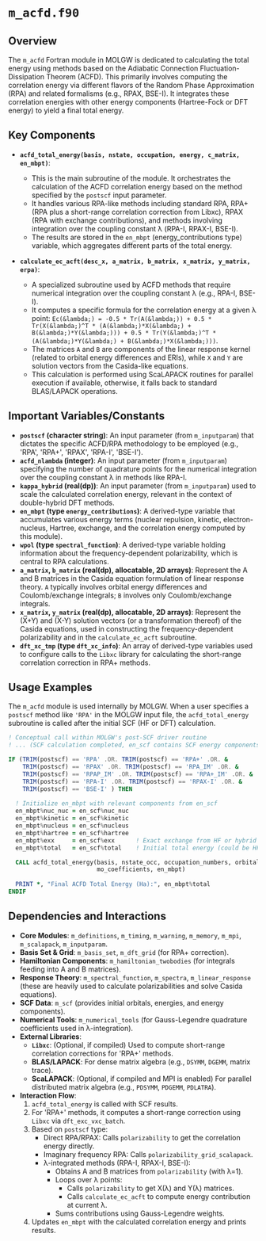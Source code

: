 # `m_acfd.f90`

## Overview

The `m_acfd` Fortran module in MOLGW is dedicated to calculating the total energy using methods based on the Adiabatic Connection Fluctuation-Dissipation Theorem (ACFD). This primarily involves computing the correlation energy via different flavors of the Random Phase Approximation (RPA) and related formalisms (e.g., RPAX, BSE-I). It integrates these correlation energies with other energy components (Hartree-Fock or DFT energy) to yield a final total energy.

## Key Components

*   **`acfd_total_energy(basis, nstate, occupation, energy, c_matrix, en_mbpt)`**:
    *   This is the main subroutine of the module. It orchestrates the calculation of the ACFD correlation energy based on the method specified by the `postscf` input parameter.
    *   It handles various RPA-like methods including standard RPA, RPA+ (RPA plus a short-range correlation correction from Libxc), RPAX (RPA with exchange contributions), and methods involving integration over the coupling constant &lambda; (RPA-I, RPAX-I, BSE-I).
    *   The results are stored in the `en_mbpt` (energy_contributions type) variable, which aggregates different parts of the total energy.

*   **`calculate_ec_acft(desc_x, a_matrix, b_matrix, x_matrix, y_matrix, erpa)`**:
    *   A specialized subroutine used by ACFD methods that require numerical integration over the coupling constant &lambda; (e.g., RPA-I, BSE-I).
    *   It computes a specific formula for the correlation energy at a given &lambda; point: `Ec(&lambda;) = -0.5 * Tr(A(&lambda;)) + 0.5 * Tr(X(&lambda;)^T * (A(&lambda;)*X(&lambda;) + B(&lambda;)*Y(&lambda;))) + 0.5 * Tr(Y(&lambda;)^T * (A(&lambda;)*Y(&lambda;) + B(&lambda;)*X(&lambda;)))`.
    *   The matrices `A` and `B` are components of the linear response kernel (related to orbital energy differences and ERIs), while `X` and `Y` are solution vectors from the Casida-like equations.
    *   This calculation is performed using ScaLAPACK routines for parallel execution if available, otherwise, it falls back to standard BLAS/LAPACK operations.

## Important Variables/Constants

*   **`postscf` (character string)**: An input parameter (from `m_inputparam`) that dictates the specific ACFD/RPA methodology to be employed (e.g., 'RPA', 'RPA+', 'RPAX', 'RPA-I', 'BSE-I').
*   **`acfd_nlambda` (integer)**: An input parameter (from `m_inputparam`) specifying the number of quadrature points for the numerical integration over the coupling constant &lambda; in methods like RPA-I.
*   **`kappa_hybrid` (real(dp))**: An input parameter (from `m_inputparam`) used to scale the calculated correlation energy, relevant in the context of double-hybrid DFT methods.
*   **`en_mbpt` (type `energy_contributions`)**: A derived-type variable that accumulates various energy terms (nuclear repulsion, kinetic, electron-nucleus, Hartree, exchange, and the correlation energy computed by this module).
*   **`wpol` (type `spectral_function`)**: A derived-type variable holding information about the frequency-dependent polarizability, which is central to RPA calculations.
*   **`a_matrix`, `b_matrix` (real(dp), allocatable, 2D arrays)**: Represent the A and B matrices in the Casida equation formulation of linear response theory. `A` typically involves orbital energy differences and Coulomb/exchange integrals; `B` involves only Coulomb/exchange integrals.
*   **`x_matrix`, `y_matrix` (real(dp), allocatable, 2D arrays)**: Represent the (X+Y) and (X-Y) solution vectors (or a transformation thereof) of the Casida equations, used in constructing the frequency-dependent polarizability and in the `calculate_ec_acft` subroutine.
*   **`dft_xc_tmp` (type `dft_xc_info`)**: An array of derived-type variables used to configure calls to the `Libxc` library for calculating the short-range correlation correction in RPA+ methods.

## Usage Examples

The `m_acfd` module is used internally by MOLGW. When a user specifies a `postscf` method like `'RPA'` in the MOLGW input file, the `acfd_total_energy` subroutine is called after the initial SCF (HF or DFT) calculation.

```fortran
! Conceptual call within MOLGW's post-SCF driver routine
! ... (SCF calculation completed, en_scf contains SCF energy components) ...

IF (TRIM(postscf) == 'RPA' .OR. TRIM(postscf) == 'RPA+' .OR. &
    TRIM(postscf) == 'RPAX' .OR. TRIM(postscf) == 'RPA_IM' .OR. &
    TRIM(postscf) == 'RPAP_IM' .OR. TRIM(postscf) == 'RPA+_IM' .OR. &
    TRIM(postscf) == 'RPA-I' .OR. TRIM(postscf) == 'RPAX-I' .OR. &
    TRIM(postscf) == 'BSE-I' ) THEN
  
  ! Initialize en_mbpt with relevant components from en_scf
  en_mbpt%nuc_nuc = en_scf%nuc_nuc
  en_mbpt%kinetic = en_scf%kinetic
  en_mbpt%nucleus = en_scf%nucleus
  en_mbpt%hartree = en_scf%hartree
  en_mbpt%exx     = en_scf%exx      ! Exact exchange from HF or hybrid DFT
  en_mbpt%total   = en_scf%total    ! Initial total energy (could be HF or hybrid DFT)

  CALL acfd_total_energy(basis, nstate_occ, occupation_numbers, orbital_energies, &
                         mo_coefficients, en_mbpt)
  
  PRINT *, "Final ACFD Total Energy (Ha):", en_mbpt%total
ENDIF
```

## Dependencies and Interactions

*   **Core Modules**: `m_definitions`, `m_timing`, `m_warning`, `m_memory`, `m_mpi`, `m_scalapack`, `m_inputparam`.
*   **Basis Set & Grid**: `m_basis_set`, `m_dft_grid` (for RPA+ correction).
*   **Hamiltonian Components**: `m_hamiltonian_twobodies` (for integrals feeding into A and B matrices).
*   **Response Theory**: `m_spectral_function`, `m_spectra`, `m_linear_response` (these are heavily used to calculate polarizabilities and solve Casida equations).
*   **SCF Data**: `m_scf` (provides initial orbitals, energies, and energy components).
*   **Numerical Tools**: `m_numerical_tools` (for Gauss-Legendre quadrature coefficients used in &lambda;-integration).
*   **External Libraries**:
    *   **`Libxc`**: (Optional, if compiled) Used to compute short-range correlation corrections for 'RPA+' methods.
    *   **BLAS/LAPACK**: For dense matrix algebra (e.g., `DSYMM`, `DGEMM`, matrix trace).
    *   **ScaLAPACK**: (Optional, if compiled and MPI is enabled) For parallel distributed matrix algebra (e.g., `PDSYMM`, `PDGEMM`, `PDLATRA`).
*   **Interaction Flow**:
    1.  `acfd_total_energy` is called with SCF results.
    2.  For 'RPA+' methods, it computes a short-range correction using `Libxc` via `dft_exc_vxc_batch`.
    3.  Based on `postscf` type:
        *   Direct RPA/RPAX: Calls `polarizability` to get the correlation energy directly.
        *   Imaginary frequency RPA: Calls `polarizability_grid_scalapack`.
        *   &lambda;-integrated methods (RPA-I, RPAX-I, BSE-I):
            *   Obtains A and B matrices from `polarizability` (with &lambda;=1).
            *   Loops over &lambda; points:
                *   Calls `polarizability` to get X(&lambda;) and Y(&lambda;) matrices.
                *   Calls `calculate_ec_acft` to compute energy contribution at current &lambda;.
            *   Sums contributions using Gauss-Legendre weights.
    4.  Updates `en_mbpt` with the calculated correlation energy and prints results.
```
